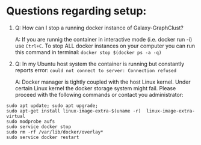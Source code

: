 # Questions regarding setup:

1. Q: How can I stop a running docker instance of Galaxy-GraphClust?

   A: If you are runnig the container in interactive mode (i.e. docker run -i) use `Ctrl+C`. To stop ALL docker instances on your computer you can run this command in terminal:
`docker stop $(docker ps -a -q)`

2. Q: In my Ubuntu host system the container is running but constantly reports error: `could not connect to server: Connection refused`

   A: Docker manager is tightly coupled with the host Linux kernel. Under certain Linux kernel the docker storage system might fail. 
   Please proceed with the following commands or contact you administrator:

  ```
  sudo apt update; sudo apt upgrade;
  sudo apt-get install linux-image-extra-$(uname -r)  linux-image-extra-virtual
  sudo modprobe aufs
  sudo service docker stop
  sudo rm -rf /var/lib/docker/overlay*
  sudo service docker restart
  ```
